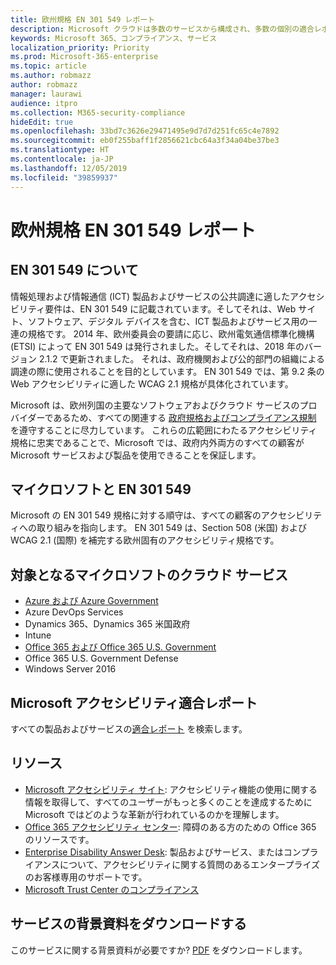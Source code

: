 ```yaml
---
title: 欧州規格 EN 301 549 レポート
description: Microsoft クラウドは多数のサービスから構成され、多数の個別の適合レポートに記載されています。
keywords: Microsoft 365、コンプライアンス、サービス
localization_priority: Priority
ms.prod: Microsoft-365-enterprise
ms.topic: article
ms.author: robmazz
author: robmazz
manager: laurawi
audience: itpro
ms.collection: M365-security-compliance
hideEdit: true
ms.openlocfilehash: 33bd7c3626e29471495e9d7d7d251fc65c4e7892
ms.sourcegitcommit: eb0f255baff1f2856621cbc64a3f34a04be37be3
ms.translationtype: HT
ms.contentlocale: ja-JP
ms.lasthandoff: 12/05/2019
ms.locfileid: "39859937"
---
```

# <a name="european-standards-en-301-549-reports"></a>欧州規格 EN 301 549 レポート

## <a name="about-en-301-549"></a>EN 301 549 について

情報処理および情報通信 (ICT) 製品およびサービスの公共調達に適したアクセシビリティ要件は、EN 301 549 に記載されています。そしてそれは、Web サイト、ソフトウェア、デジタル デバイスを含む、ICT 製品およびサービス用の一連の規格です。 2014 年、欧州委員会の要請に応じ、欧州電気通信標準化機構 (ETSI) によって EN 301 549 は発行されました。そしてそれは、2018 年のバージョン 2.1.2 で更新されました。 それは、政府機関および公的部門の組織による調達の際に使用されることを目的としています。 EN 301 549 では、第 9.2 条の Web アクセシビリティに適した WCAG 2.1 規格が具体化されています。

Microsoft は、欧州列国の主要なソフトウェアおよびクラウド サービスのプロバイダーであるため、すべての関連する [政府規格およびコンプライアンス規制](https://go.microsoft.com/fwlink/p/?linkid=2051708) を遵守することに尽力しています。 これらの広範囲にわたるアクセシビリティ規格に忠実であることで、Microsoft では、政府内外両方のすべての顧客が Microsoft サービスおよび製品を使用できることを保証します。

## <a name="microsoft-and-en-301-549"></a>マイクロソフトと EN 301 549

Microsoft の EN 301 549 規格に対する順守は、すべての顧客のアクセシビリティへの取り組みを指向します。 EN 301 549 は、Section 508 (米国) および WCAG 2.1 (国際) を補完する欧州固有のアクセシビリティ規格です。

## <a name="microsoft-in-scope-cloud-services"></a>対象となるマイクロソフトのクラウド サービス

- [Azure および Azure Government](https://go.microsoft.com/fwlink/p/?linkid=2051569)
- Azure DevOps Services
- Dynamics 365、Dynamics 365 米国政府
- Intune
- [Office 365 および Office 365 U.S. Government](https://go.microsoft.com/fwlink/p/?LinkID=2077751)
- Office 365 U.S. Government Defense
- Windows Server 2016

## <a name="microsoft-accessibility-conformance-reports"></a>Microsoft アクセシビリティ適合レポート

すべての製品およびサービスの[適合レポート](https://go.microsoft.com/fwlink/p/?linkid=2050974) を検索します。

## <a name="resources"></a>リソース

- [Microsoft アクセシビリティ サイト](https://www.microsoft.com/accessibility): アクセシビリティ機能の使用に関する情報を取得して、すべてのユーザーがもっと多くのことを達成するために Microsoft ではどのような革新が行われているのかを理解します。
- [Office 365 アクセシビリティ センター](https://go.microsoft.com/fwlink/p/?linkid=2051801): 障碍のある方のための Office 365 のリソースです。
- [Enterprise Disability Answer Desk](https://go.microsoft.com/fwlink/p/?linkid=2050890): 製品およびサービス、またはコンプライアンスについて、アクセシビリティに関する質問のあるエンタープライズのお客様専用のサポートです。
- [Microsoft Trust Center のコンプライアンス](https://www.microsoft.com/trust-center/compliance/compliance-overview)

## <a name="download-the-offering-backgrounder"></a>サービスの背景資料をダウンロードする

このサービスに関する背景資料が必要ですか? [PDF](https://download.microsoft.com/download/F/B/B/FBB0D35E-A1B3-4078-A75D-702368311649/China-Compliance.pdf) をダウンロードします。
